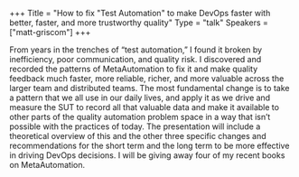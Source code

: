 +++
Title = "How to fix \"Test Automation\" to make DevOps faster with better, faster, and more trustworthy quality"
Type = "talk"
Speakers = ["matt-griscom"]
+++

From years in the trenches of “test automation,” I found it broken by inefficiency, poor communication, and quality risk. I discovered and recorded the patterns of MetaAutomation to fix it and make quality feedback much faster, more reliable, richer, and more valuable across the larger team and distributed teams. The most fundamental change is to take a pattern that we all use in our daily lives, and apply it as we drive and measure the SUT to record all that valuable data and make it available to other parts of the quality automation problem space in a way that isn’t possible with the practices of today. The presentation will include a theoretical overview of this and the other three specific changes and recommendations for the short term and the long term to be more effective in driving DevOps decisions. I will be giving away four of my recent books on MetaAutomation.
